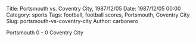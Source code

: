 Title: Portsmouth vs. Coventry City, 1987/12/05
Date: 1987/12/05 00:00
Category: sports
Tags: football, football scores, Portsmouth, Coventry City
Slug: portsmouth-vs-coventry-city
Author: carbonero


Portsmouth 0 - 0 Coventry City
